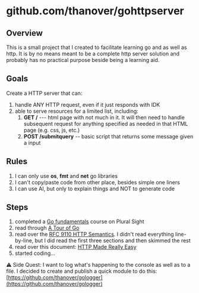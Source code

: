 # github.com/thanover/gohttpserver

## Overview

This is a small project that I created to facilitate learning go and as well as http. It is by no means meant to be a complete http server solution and probably has no practical purpose beside being a learning aid.

## Goals

Create a HTTP server that can:

1. handle ANY HTTP request, even if it just responds with IDK
2. able to serve resources for a limited list, including:
   1. **GET /** --- html page with not much in it. It will then need to handle subsequent request for anything specified as needed in that HTML page (e.g. css, js, etc.)
   2. **POST /submitquery** -- basic script that returns some message given a input

## Rules

1. I can only use **os**, **fmt** and **net** go libraries
2. I can't copy/paste code from other place, besides simple one liners
3. I can use AI, but only to explain things and NOT to generate code

## Steps

1. completed a [Go fundamentals](https://www.pluralsight.com/courses/go-fundamentals) course on Plural Sight
2. read through [A Tour of Go](https://go.dev/tour/list)
3. read over the [RFC 9110 HTTP Semantics](https://www.rfc-editor.org/rfc/rfc9110). I didn't read everything line-by-line, but I did read the first three sections and then skimmed the rest
4. read over this document: [HTTP Made Really Easy](https://www.jmarshall.com/easy/http/)
5. started coding...

⚠️ Side Quest: I want to log what's happening to the console as well as to a file. I decided to create and publish a quick module to do this: [https://github.com/thanover/gologger](https://github.com/thanover/gologger)

